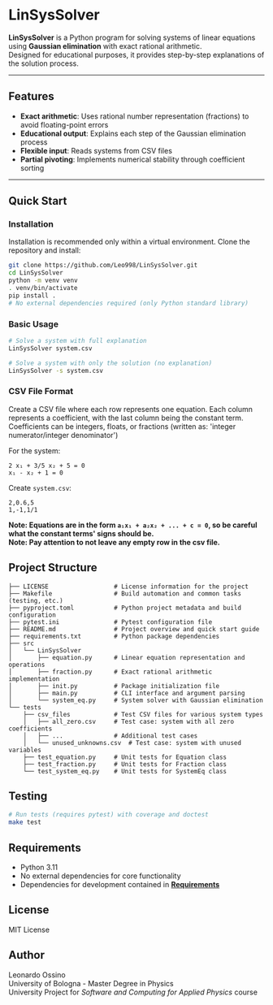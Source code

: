 # LinSysSolver

**LinSysSolver** is a Python program for solving systems of linear equations using **Gaussian elimination** with exact rational arithmetic.  
Designed for educational purposes, it provides step-by-step explanations of the solution process.

---

## Features
- **Exact arithmetic**: Uses rational number representation (fractions) to avoid floating-point errors
- **Educational output**: Explains each step of the Gaussian elimination process
- **Flexible input**: Reads systems from CSV files
- **Partial pivoting**: Implements numerical stability through coefficient sorting

---

## Quick Start

### Installation
Installation is recommended only within a virtual environment.
Clone the repository and install:

```bash
git clone https://github.com/Leo998/LinSysSolver.git
cd LinSysSolver
python -m venv venv
. venv/bin/activate
pip install .
# No external dependencies required (only Python standard library)
```

### Basic Usage

```bash
# Solve a system with full explanation
LinSysSolver system.csv

# Solve a system with only the solution (no explanation)
LinSysSolver -s system.csv 
```

### CSV File Format

Create a CSV file where each row represents one equation. Each column represents a coefficient, with the last column being the constant term.  
Coefficients can be integers, floats, or fractions (written as: 'integer numerator/integer denominator')

For the system:
```
2 x₁ + 3/5 x₂ + 5 = 0
x₁ - x₂ + 1 = 0
```

Create `system.csv`:
```csv
2,0.6,5
1,-1,1/1
```

**Note: Equations are in the form `a₁x₁ + a₂x₂ + ... + c = 0`, so be careful what the constant terms' signs should be.**  
**Note: Pay attention to not leave any empty row in the csv file.**

## Project Structure

```
├── LICENSE                  # License information for the project
├── Makefile                 # Build automation and common tasks (testing, etc.)
├── pyproject.toml           # Python project metadata and build configuration
├── pytest.ini               # Pytest configuration file
├── README.md                # Project overview and quick start guide
├── requirements.txt         # Python package dependencies
├── src
│   └── LinSysSolver
│       ├── equation.py      # Linear equation representation and operations
│       ├── fraction.py      # Exact rational arithmetic implementation
│       ├── init.py          # Package initialization file
│       ├── main.py          # CLI interface and argument parsing
│       └── system_eq.py     # System solver with Gaussian elimination
└── tests
    ├── csv_files            # Test CSV files for various system types
    │   ├── all_zero.csv     # Test case: system with all zero coefficients
    │   ├── ...              # Additional test cases
    │   └── unused_unknowns.csv  # Test case: system with unused variables
    ├── test_equation.py     # Unit tests for Equation class
    ├── test_fraction.py     # Unit tests for Fraction class
    └── test_system_eq.py    # Unit tests for SystemEq class
```

## Testing

```bash
# Run tests (requires pytest) with coverage and doctest
make test
```

## Requirements

- Python 3.11
- No external dependencies for core functionality
- Dependencies for development contained in **[Requirements](requirements.txt)**

## License

MIT License

## Author

Leonardo Ossino  
University of Bologna - Master Degree in Physics  
University Project for *Software and Computing for Applied Physics* course  




